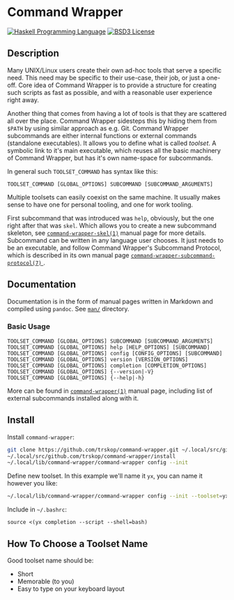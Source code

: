 # Command Wrapper

[![Haskell Programming Language](https://img.shields.io/badge/language-Haskell-blue.svg)][Haskell.org]
[![BSD3 License](http://img.shields.io/badge/license-BSD3-brightgreen.svg)][tl;dr Legal: BSD3]


## Description

Many UNIX/Linux users create their own ad-hoc tools that serve a specific need.
This need may be specific to their use-case, their job, or just a one-off.
Core idea of Command Wrapper is to provide a structure for creating such
scripts as fast as possible, and with a reasonable user experience right away.

Another thing that comes from having a lot of tools is that they are scattered
all over the place.  Command Wrapper sidesteps this by hiding them from `$PATH`
by using similar approach as e.g. Git.  Command Wrapper subcommands are either
internal functions or external commands (standalone executables).  It allows
you to define what is called *toolset*.  A symbolic link to it's main
executable, which reuses all the basic machinery of Command Wrapper, but has
it's own name-space for subcommands.

In general such `TOOLSET_COMMAND` has syntax like this:

    TOOLSET_COMMAND [GLOBAL_OPTIONS] SUBCOMMAND [SUBCOMMAND_ARGUMENTS]

Multiple toolsets can easily coexist on the same machine.  It usually makes
sense to have one for personal tooling, and one for work tooling.

First subcommand that was introduced was `help`, obviously, but the one right
after that was `skel`.  Which allows you to create a new subcommand skeleton,
see [`command-wrapper-skel(1)`](man/command-wrapper-skel.1.md) manual page for
more details.  Subcommand can be written in any language user chooses.  It just
needs to be an executable, and follow Command Wrapper's Subcommand Protocol,
which is described in its own manual page
[`command-wrapper-subcommand-protocol(7)`
](man/command-wrapper-subcommand-protocol.7.md).


## Documentation

Documentation is in the form of manual pages written in Markdown and compiled
using `pandoc`.  See [`man/`](./man/) directory.

### Basic Usage

```
TOOLSET_COMMAND [GLOBAL_OPTIONS] SUBCOMMAND [SUBCOMMAND_ARGUMENTS]
TOOLSET_COMMAND [GLOBAL_OPTIONS] help [HELP_OPTIONS] [SUBCOMMAND]
TOOLSET_COMMAND [GLOBAL_OPTIONS] config [CONFIG_OPTIONS] [SUBCOMMAND]
TOOLSET_COMMAND [GLOBAL_OPTIONS] version [VERSION_OPTIONS]
TOOLSET_COMMAND [GLOBAL_OPTIONS] completion [COMPLETION_OPTIONS]
TOOLSET_COMMAND [GLOBAL_OPTIONS] {--version|-V}
TOOLSET_COMMAND [GLOBAL_OPTIONS] {--help|-h}
```

More can be found in [`command-wrapper(1)`](man/command-wrapper.1.md) manual
page, including list of external subcommands installed along with it.


## Install

Install `command-wrapper`:

```Bash
git clone https://github.com/trskop/command-wrapper.git ~/.local/src/github.com/trskop/command-wrapper
~/.local/src/github.com/trskop/command-wrapper/install
~/.local/lib/command-wrapper/command-wrapper config --init
```

Define new toolset.  In this example we'll name it `yx`, you can name it
however you like:

```Bash
~/.local/lib/command-wrapper/command-wrapper config --init --toolset=yx
```

Include in `~/.bashrc`:

```
source <(yx completion --script --shell=bash)
```


## How To Choose a Toolset Name

Good toolset name should be:

* Short
* Memorable (to you)
* Easy to type on your keyboard layout



[Haskell.org]:
  http://www.haskell.org
  "The Haskell Programming Language"
[tl;dr Legal: BSD3]:
  https://tldrlegal.com/license/bsd-3-clause-license-%28revised%29
  "BSD 3-Clause License (Revised)"
